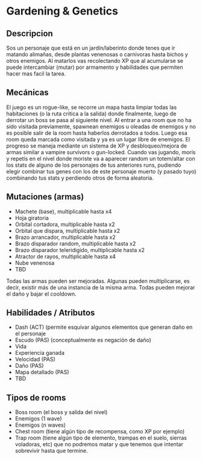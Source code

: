 # Gardening & Genetics

## Descripcion

Sos un personaje que está en un jardín/laberinto donde tenes que ir matando alimañas, desde plantas venenosas o carnivoras hasta bichos y otros enemigos.
Al matarlos vas recolectando XP que al acumularse se puede intercambiar (mutar) por armamento y habilidades que permiten hacer mas facil la tarea.

## Mecánicas
El juego es un rogue-like, se recorre un mapa hasta limpiar todas las habitaciones (o la ruta critica a la salida) donde finalmente, luego de derrotar un boss se pasa al siguiente nivel. Al entrar a una room que no ha sido visitada previamente, spawnean enemigos u oleadas de enemigos y no es posible salir de la room hasta haberlos derrotados a todos. Luego esa room queda marcada como visitada y ya es un lugar libre de enemigos.
El progreso se maneja mediante un sistema de XP y desbloqueo/mejora de armas similar a vampire survivors o gun-locked.
Cuando vas jugando, morís y repetís en el nivel donde moriste va a aparecer random un totem/altar con los stats de alguno de los personajes de tus anteriores runs, pudiendo elegir combinar tus genes con los de este personaje muerto (y pasado tuyo) combinando tus stats y perdiendo otros de forma aleatoria.

## Mutaciones (armas)

- Machete (base), multiplicable hasta x4
- Hoja giratoria
- Orbital cortadora, multiplicable hasta x2
- Orbital que dispara, multiplicable hasta x2
- Brazo arrancador, multiplicable hasta x2
- Brazo disparador random, multiplicable hasta x2
- Brazo disparador teleridigido, multiplicable hasta x2
- Atractor de rayos, multiplicable hasta x4
- Nube venenosa
- TBD


Todas las armas pueden ser mejoradas. Algunas pueden multiplicarse, es decir, existir más de una instancia de la misma arma. 
Todas pueden mejorar el daño y bajar el cooldown.

## Habilidades / Atributos

- Dash (ACT) (permite esquivar algunos elementos que generan daño en el personaje
- Escudo (PAS) (conceptualmente es negación de daño)
- Vida
- Experiencia ganada
- Velocidad (PAS)
- Daño (PAS)
- Mapa detallado (PAS)
- TBD

## Tipos de rooms

- Boss room (el boss y salida del nivel)
- Enemigos (1 wave)
- Enemigos (n waves)
- Chest room (tiene algún tipo de recompensa, como XP por ejemplo)
- Trap room (tiene algún tipo de elemento, trampas en el suelo, sierras voladoras, etc) que no podremos matar y que tenemos que intentar sobrevivir hasta que termine.



